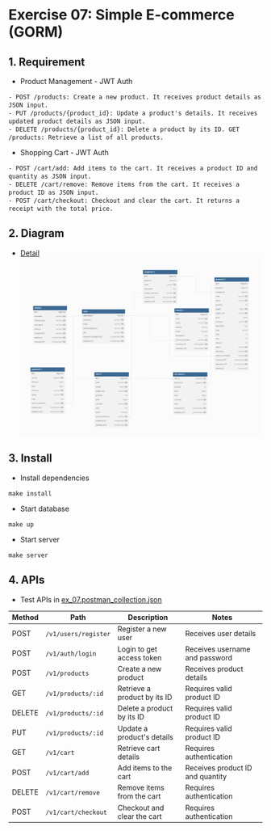 # Exercise 07: Simple E-commerce (GORM)

## 1. Requirement
- Product Management - JWT Auth
```
- POST /products: Create a new product. It receives product details as JSON input.
- PUT /products/{product_id}: Update a product's details. It receives updated product details as JSON input.
- DELETE /products/{product_id}: Delete a product by its ID. GET /products: Retrieve a list of all products.
```

- Shopping Cart - JWT Auth
```
- POST /cart/add: Add items to the cart. It receives a product ID and quantity as JSON input.
- DELETE /cart/remove: Remove items from the cart. It receives a product ID as JSON input.
- POST /cart/checkout: Checkout and clear the cart. It returns a receipt with the total price.
```

## 2. Diagram
- [Detail](https://dbdiagram.io/d/64d1be0e02bd1c4a5e669ab3)
![](static/2023-08-17-09-28-37.png)

## 3. Install
- Install dependencies
```
make install
```

- Start database
```
make up
```

- Start server
```
make server
```

## 4. APIs
- Test APIs in [ex_07.postman_collection.json](static/ex_07.postman_collection.json)

| Method | Path                  | Description                      | Notes                              |
| ------ | --------------------- | -------------------------------- | ---------------------------------- |
| POST   | `/v1/users/register` | Register a new user              | Receives user details              |
| POST   | `/v1/auth/login`     | Login to get access token        | Receives username and password    |
| POST   | `/v1/products`       | Create a new product             | Receives product details           |
| GET    | `/v1/products/:id`   | Retrieve a product by its ID     | Requires valid product ID         |
| DELETE | `/v1/products/:id`   | Delete a product by its ID       | Requires valid product ID         |
| PUT    | `/v1/products/:id`   | Update a product's details       | Requires valid product ID         |
| GET    | `/v1/cart`           | Retrieve cart details            | Requires authentication           |
| POST   | `/v1/cart/add`       | Add items to the cart            | Receives product ID and quantity   |
| DELETE | `/v1/cart/remove`    | Remove items from the cart       | Requires authentication           |
| POST   | `/v1/cart/checkout`  | Checkout and clear the cart      | Requires authentication           |
